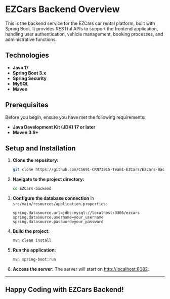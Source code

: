 # EZCars Backend Overview

This is the backend service for the EZCars car rental platform, built with Spring Boot. It provides RESTful APIs to support the frontend application, handling user authentication, vehicle management, booking processes, and administrative functions.

## Technologies

- **Java 17**
- **Spring Boot 3.x**
- **Spring Security**
- **MySQL**
- **Maven**

## Prerequisites

Before you begin, ensure you have met the following requirements:

- **Java Development Kit (JDK) 17 or later**
- **Maven 3.6+**

## Setup and Installation

1. **Clone the repository:**
   ```bash
   git clone https://github.com/CS691-CRN73915-Team1-EZCars/EZcars-Backend.git
   ```

2. **Navigate to the project directory:**
   ```bash
   cd EZCars-backend
   ```

3. **Configure the database connection** in `src/main/resources/application.properties`:
   ```properties
   spring.datasource.url=jdbc:mysql://localhost:3306/ezcars
   spring.datasource.username=your_username
   spring.datasource.password=your_password
   ```

4. **Build the project:**
   ```bash
   mvn clean install
   ```

5. **Run the application:**
   ```bash
   mvn spring-boot:run
   ```

6. **Access the server:**
   The server will start on [http://localhost:8082](http://localhost:8082).

---

## Happy Coding with EZCars Backend!

